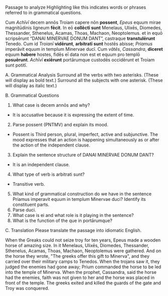 Passage to analyze
Highlighting like this indicates words or phrases referred to in grammatical questions.

Cum *Achīvī* decem annōs Troiam capere nōn **possent**, *Epeus* equum mirae magnitūdinis ligneum **fēcit**.
In eō **collēctī sunt** Menelaus, Ulixēs, Diomedes, Thessander, Sthenelus, Acamas, Thoas, Machaon, Neoptolemus.
et in equō scripsērunt “DANAI MINERVAE DONUM DANT”, castraque **transtulērunt** Tenedo.
Cum id *Troianī* **vidērunt**, **arbitratī sunt** hostēs abisse; *Priamus* imperāvit equum in templum Minervae ducī.
Cum *vātēs*, *Cassandra*, **diceret** equum **habere** hostes, fidēs eī data non est et equum pro templō **posuērunt**.
*Achīvī* **exiērunt** portārumque custodēs occidērunt et Troiam sunt potitī.

A. Grammatical Analysis
Surround all the verbs with two asterisks. (These will display as bold text.) Surround all the subjects with one asterisk. (These will display as italic text.)

B. Grammatical Questions
1. What case is decem annōs and why? 
  - It is accusative because it is expressing the extent of time. 
2. Parse possent (PNTMV) and explain its mood. 
  - Possent is Third person, plural, imperfect, active and subjunctive. The mood expresses that an action is happening simultaneously as or after the action of the independent clause.
3. Explain the sentence structure of DANAI MINERVAE DONUM DANT?
  - It is an independent clause.
4. What type of verb is arbitrati sunt? 
  - Transitive verb.
5. What kind of grammatical construction do we have in the sentence Priamus imperavit equum in templum Minervae duci? Identify its constituent parts.
6. Parse duci.
7. What case is ei and what role is it playing in the sentence?
8. What is the function of the que in portārumque?

C. Translation
Please translate the passage into idiomatic English.

When the Greaks could not seize troy for ten years, Epeus made a wooden horse of amazing size.
In it Menelaus, Ulixēs, Diomedes, Thessander, Sthenelus, Acamas, Thoas, Machaon, Neoptolemus were gathered.
And on the horse they wrote, "The greeks offer this gift to Minerva", and they carried over their military camps to Tenedos.
When the trojans saw it, they judged the enemies had gone away; Prium commanded the horse to be led into the temple of Minerva.
When the prophet, Cassandra, said the horse had the enemies, faith was not given to her and the horse was placed in front of the temple.
The greeks exited and killed the guards of the gate and Troy was conquered.


